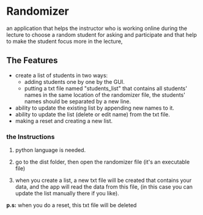 # Randomizer

an application that helps the instructor  who is working online during the lecture to choose a random student for asking and participate and that help to make the student focus more in the lecture,

## The Features

* create a list of students in two ways:
    + adding students one by one by the GUI.
    + putting a txt file named "students_list" that contains all students' names in the same location of the randomizer file, the students' names should be separated by a new line.
* ability to update the existing list by appending new names to it.
* ability to update the list (delete or edit name) from the txt file.
* making a reset and creating a new list.

### the Instructions

1. python language is needed.

2. go to the dist folder, then open the randomizer file (it's an executable file)

3. when you create a list, a new txt file will be created that contains your data, and the app will read the data from this file, (in this case you can update the list manually there if you like).

**p.s:** when you do a reset, this txt file will be deleted
